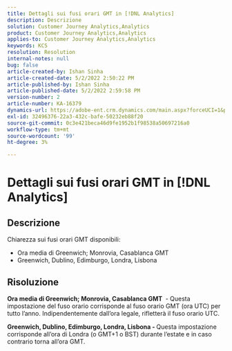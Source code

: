 ```yaml
---
title: Dettagli sui fusi orari GMT in [!DNL Analytics]
description: Descrizione
solution: Customer Journey Analytics,Analytics
product: Customer Journey Analytics,Analytics
applies-to: Customer Journey Analytics,Analytics
keywords: KCS
resolution: Resolution
internal-notes: null
bug: false
article-created-by: Ishan Sinha
article-created-date: 5/2/2022 2:50:22 PM
article-published-by: Ishan Sinha
article-published-date: 5/2/2022 2:59:58 PM
version-number: 2
article-number: KA-16379
dynamics-url: https://adobe-ent.crm.dynamics.com/main.aspx?forceUCI=1&pagetype=entityrecord&etn=knowledgearticle&id=06b43830-27ca-ec11-a7b5-6045bd00dca1
exl-id: 32496376-22a3-432c-bafe-50232eb88f20
source-git-commit: 0c3e421beca46d9fe1952b1f98538a50697216a0
workflow-type: tm+mt
source-wordcount: '99'
ht-degree: 3%

---
```


# Dettagli sui fusi orari GMT in [!DNL Analytics]

## Descrizione


Chiarezza sui fusi orari GMT disponibili:

- Ora media di Greenwich; Monrovia, Casablanca GMT
- Greenwich, Dublino, Edimburgo, Londra, Lisbona



## Risoluzione


<b>Ora media di Greenwich; Monrovia, Casablanca GMT </b> - Questa impostazione del fuso orario corrisponde al fuso orario GMT (ora UTC) per tutto l’anno. Indipendentemente dall’ora legale, rifletterà il fuso orario UTC.

<b>Greenwich, Dublino, Edimburgo, Londra, Lisbona - </b>Questa impostazione corrisponde all’ora di Londra (o GMT+1 o BST) durante l’estate e in caso contrario torna all’ora GMT.
